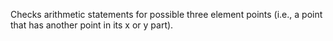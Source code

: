 Checks arithmetic statements for possible three element points (i.e., a point that has another point in its x or y part).